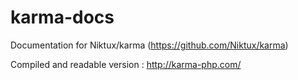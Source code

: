 karma-docs
==========

Documentation for Niktux/karma (https://github.com/Niktux/karma)

Compiled and readable version : http://karma-php.com/

